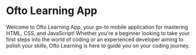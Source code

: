 # Ofto Learning App

Welcome to Ofto Learning App, your go-to mobile application for mastering HTML, CSS, and JavaScript! Whether you're a beginner looking to take your first steps into the world of coding or an experienced developer aiming to polish your skills, Ofto Learning is here to guide you on your coding journey.